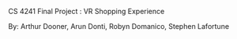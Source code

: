 CS 4241 Final Project : VR Shopping Experience

By: Arthur Dooner, Arun Donti, Robyn Domanico, Stephen Lafortune